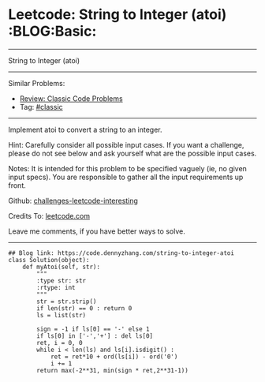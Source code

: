 # Leetcode: String to Integer (atoi)     :BLOG:Basic:


---

String to Integer (atoi)  

---

Similar Problems:  
-   [Review: Classic Code Problems](https://code.dennyzhang.com/review-classic)
-   Tag: [#classic](https://code.dennyzhang.com/tag/classic)

---

Implement atoi to convert a string to an integer.  

Hint: Carefully consider all possible input cases. If you want a challenge, please do not see below and ask yourself what are the possible input cases.  

Notes: It is intended for this problem to be specified vaguely (ie, no given input specs). You are responsible to gather all the input requirements up front.  

Github: [challenges-leetcode-interesting](https://github.com/DennyZhang/challenges-leetcode-interesting/tree/master/string-to-integer-atoi)  

Credits To: [leetcode.com](https://leetcode.com/problems/string-to-integer-atoi/description/)  

Leave me comments, if you have better ways to solve.  

---

    ## Blog link: https://code.dennyzhang.com/string-to-integer-atoi
    class Solution(object):
        def myAtoi(self, str):
            """
            :type str: str
            :rtype: int
            """
            str = str.strip()
            if len(str) == 0 : return 0
            ls = list(str)
    
            sign = -1 if ls[0] == '-' else 1
            if ls[0] in ['-','+'] : del ls[0]
            ret, i = 0, 0
            while i < len(ls) and ls[i].isdigit() :
                ret = ret*10 + ord(ls[i]) - ord('0')
                i += 1
            return max(-2**31, min(sign * ret,2**31-1))